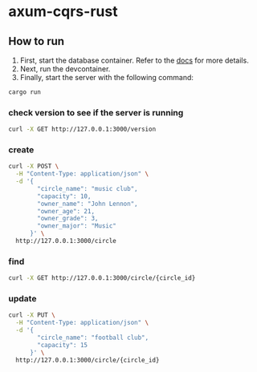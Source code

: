 # axum-cqrs-rust

## How to run
1. First, start the database container. Refer to the [docs](DB.md) for more details.
2. Next, run the devcontainer.
3. Finally, start the server with the following command:

```bash
cargo run
```

### check version to see if the server is running
```bash
curl -X GET http://127.0.0.1:3000/version
``` 

### create 
```bash
curl -X POST \
  -H "Content-Type: application/json" \
  -d '{
        "circle_name": "music club",
        "capacity": 10,
        "owner_name": "John Lennon",
        "owner_age": 21,
        "owner_grade": 3,
        "owner_major": "Music"
      }' \
  http://127.0.0.1:3000/circle
```

### find
```bash
curl -X GET http://127.0.0.1:3000/circle/{circle_id}
``` 

### update
```bash
curl -X PUT \
  -H "Content-Type: application/json" \
  -d '{
        "circle_name": "football club",
        "capacity": 15
      }' \
  http://127.0.0.1:3000/circle/{circle_id}
```

